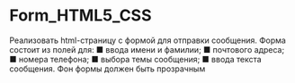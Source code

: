 # Form_HTML5_CSS
Реализовать html-страницу с формой для отправки сообщения. Форма состоит из полей для: ■ ввода имени и фамилии; ■ почтового адреса; ■ номера телефона;  ■ выбора темы сообщения; ■ ввода текста сообщения. Фон формы должен быть прозрачным
